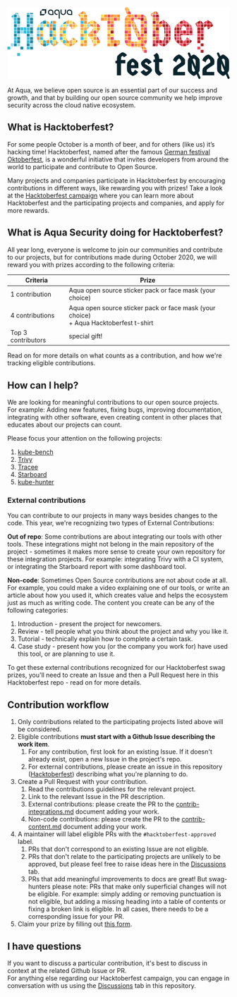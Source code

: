 ![logo](./logo.png)

At Aqua, we believe open source is an essential part of our success and growth, and that by building our open source community we help improve security across the cloud native ecosystem.

## What is Hacktoberfest?
For some people October is a month of beer, and for others (like us) it’s hacking time! Hacktoberfest, named after the famous [German festival Oktoberfest](https://en.wikipedia.org/wiki/Oktoberfest), is a wonderful initiative that invites developers from around the world to participate and contribute to Open Source.  

Many projects and companies participate in Hacktoberfest by encouraging contributions in different ways, like rewarding you with prizes! Take a look at the [Hacktoberfest campaign](https://hacktoberfest.digitalocean.com/) where you can learn more about Hacktoberfest and the participating projects and companies, and apply for more rewards.

## What is Aqua Security doing for Hacktoberfest?
All year long, everyone is welcome to join our communities and contribute to our projects, but for contributions made during October 2020, we will reward you with prizes according to the following criteria:

Criteria | Prize
--- | ---
1 contribution | Aqua open source sticker pack or face mask (your choice)
4 contributions | Aqua open source sticker pack or face mask (your choice) </br> + Aqua Hacktoberfest t-shirt
Top 3 contributors | special gift!

Read on for more details on what counts as a contribution, and how we're tracking eligible contributions.

## How can I help?
We are looking for meaningful contributions to our open source projects. For example: Adding new features, fixing bugs, improving documentation, integrating with other software, even creating content in other places that educates about our projects can count.

Please focus your attention on the following projects:
1. [kube-bench](https://github.com/aquasecurity/kube-bench)
2. [Trivy](https://github.com/aquasecurity/Trivy)
3. [Tracee](https://github.com/aquasecurity/tracee)
4. [Starboard](https://github.com/aquasecurity/Starboard)
5. [kube-hunter](https://github.com/aquasecurity/kube-hunter)

### External contributions
You can contribute to our projects in many ways besides changes to the code. This year, we're recognizing two types of External Contributions:

**Out of repo**: Some contributions are about integrating our tools with other tools. These integrations might not belong in the main repository of the project  - sometimes it makes more sense to create your own repository for these integration projects. For example: integrating Trivy with a CI system, or integrating the Starboard report with some dashboard tool.

**Non-code**: Sometimes Open Source contributions are not about code at all. For example, you could make a video explaining one of our tools, or write an article about how you used it, which creates value and helps the ecosystem just as much as writing code. The content you create can be any of the following categories:
1. Introduction - present the project for newcomers.
2. Review - tell people what you think about the project and why you like it.
3. Tutorial - technically explain how to complete a certain task.
4. Case study - present how you (or the company you work for) have used this tool, or are planning to use it.

To get these external contributions recognized for our Hacktoberfest swag prizes, you'll need to create an Issue and then a Pull Request here in this Hacktoberfest repo - read on for more details. 

## Contribution workflow

1. Only contributions related to the participating projects listed above will be considered.
2. Eligible contributions **must start with a Github Issue describing the work item**.
    1. For any contribution, first look for an existing Issue. If it doesn't already exist, open a new Issue in the project's repo. 
    2. For external contributions, please create an issue in this repository ([Hacktoberfest](https://github.com/aquasecurity/Hacktoberfest)) describing what you're planning to do. 
3. Create a Pull Request with your contribution.
    1. Read the contributions guidelines for the relevant project.
    2. Link to the relevant Issue in the PR description.
    3. External contributions: please create the PR to the [contrib-integrations.md](contrib-integrations.md) document adding your work.
    4. Non-code contributions: please create the PR to the [contrib-content.md](contrib-content.md) document adding your work.
4. A maintainer will label eligible PRs with the `#hacktoberfest-approved` label. 
    1. PRs that don't correspond to an existing Issue are not eligible. 
    2. PRs that don't relate to the participating projects are unlikely to be approved, but please feel free to raise ideas here in the [Discussions](https://github.com/aquasecurity/Hacktoberfest/discussions) tab. 
    2. PRs that add meaningful improvements to docs are great! But swag-hunters please note: PRs that make only superficial changes will not be eligible. For example: simply adding or removing punctuation is not eligible, but adding a missing heading into a table of contents or fixing a broken link is eligible. In all cases, there needs to be a corresponding issue for your PR. 
5. Claim your prize by filling out [this form](https://forms.office.com/Pages/ResponsePage.aspx?id=80wDvGtWykGfJF3ElHSwXoMzxQ44cLZDuLrHx6o4yX1UNklOSjVNOVFCSUtMVkVKR1VEU1haQVpUOS4u).

## I have questions
If you want to discuss a particular contribution, it's best to discuss in context at the  related Github Issue or PR.  
For anything else regarding our Hacktoberfest campaign, you can engage in conversation with us using the [Discussions](https://github.com/aquasecurity/Hacktoberfest/discussions) tab in this repository. 

